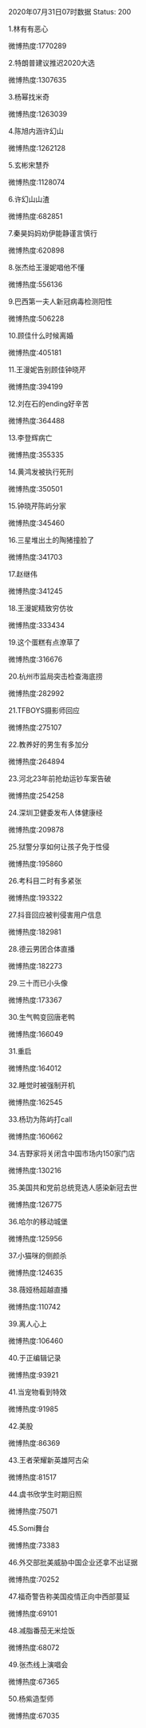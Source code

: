 2020年07月31日07时数据
Status: 200

1.林有有恶心

微博热度:1770289

2.特朗普建议推迟2020大选

微博热度:1307635

3.杨幂找米奇

微博热度:1263039

4.陈旭内涵许幻山

微博热度:1262128

5.玄彬宋慧乔

微博热度:1128074

6.许幻山山渣

微博热度:682851

7.秦昊妈妈劝伊能静谨言慎行

微博热度:620898

8.张杰给王漫妮唱他不懂

微博热度:556136

9.巴西第一夫人新冠病毒检测阳性

微博热度:506228

10.顾佳什么时候离婚

微博热度:405181

11.王漫妮告别顾佳钟晓芹

微博热度:394199

12.刘在石的ending好辛苦

微博热度:364488

13.李登辉病亡

微博热度:355335

14.黄鸿发被执行死刑

微博热度:350501

15.钟晓芹陈屿分家

微博热度:345460

16.三星堆出土的陶猪撞脸了

微博热度:341703

17.赵继伟

微博热度:341245

18.王漫妮精致穷仿妆

微博热度:333434

19.这个蛋糕有点潦草了

微博热度:316676

20.杭州市监局突击检查海底捞

微博热度:282992

21.TFBOYS摄影师回应

微博热度:275107

22.教养好的男生有多加分

微博热度:264894

23.河北23年前抢劫运钞车案告破

微博热度:254258

24.深圳卫健委发布人体健康经

微博热度:209878

25.狱警分享如何让孩子免于性侵

微博热度:195860

26.考科目二时有多紧张

微博热度:193322

27.抖音回应被判侵害用户信息

微博热度:182981

28.德云男团合体直播

微博热度:182273

29.三十而已小头像

微博热度:173367

30.生气鸭变回唐老鸭

微博热度:166049

31.重启

微博热度:164012

32.睡觉时被强制开机

微博热度:162545

33.杨玏为陈屿打call

微博热度:160662

34.吉野家将关闭含中国市场内150家门店

微博热度:130216

35.美国共和党前总统竞选人感染新冠去世

微博热度:126775

36.哈尔的移动城堡

微博热度:125956

37.小猫咪的侧颜杀

微博热度:124635

38.薇娅杨超越直播

微博热度:110742

39.离人心上

微博热度:106460

40.于正编辑记录

微博热度:93921

41.当宠物看到特效

微博热度:91985

42.美股

微博热度:86369

43.王者荣耀新英雄阿古朵

微博热度:81517

44.虞书欣学生时期旧照

微博热度:75071

45.Somi舞台

微博热度:73383

46.外交部批美威胁中国企业还拿不出证据

微博热度:70252

47.福奇警告称美国疫情正向中西部蔓延

微博热度:69101

48.减脂番茄无米烩饭

微博热度:68072

49.张杰线上演唱会

微博热度:67365

50.杨紫造型师

微博热度:67035

